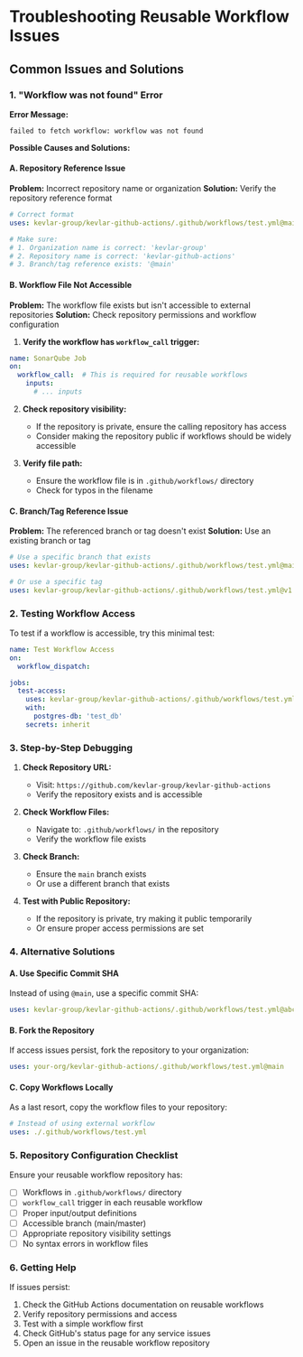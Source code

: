 # Troubleshooting Reusable Workflow Issues

## Common Issues and Solutions

### 1. "Workflow was not found" Error

**Error Message:**
```
failed to fetch workflow: workflow was not found
```

**Possible Causes and Solutions:**

#### A. Repository Reference Issue
**Problem:** Incorrect repository name or organization
**Solution:** Verify the repository reference format

```yaml
# Correct format
uses: kevlar-group/kevlar-github-actions/.github/workflows/test.yml@main

# Make sure:
# 1. Organization name is correct: 'kevlar-group'
# 2. Repository name is correct: 'kevlar-github-actions'
# 3. Branch/tag reference exists: '@main'
```

#### B. Workflow File Not Accessible
**Problem:** The workflow file exists but isn't accessible to external repositories
**Solution:** Check repository permissions and workflow configuration

1. **Verify the workflow has `workflow_call` trigger:**
```yaml
name: SonarQube Job
on:
  workflow_call:  # This is required for reusable workflows
    inputs:
      # ... inputs
```

2. **Check repository visibility:**
   - If the repository is private, ensure the calling repository has access
   - Consider making the repository public if workflows should be widely accessible

3. **Verify file path:**
   - Ensure the workflow file is in `.github/workflows/` directory
   - Check for typos in the filename

#### C. Branch/Tag Reference Issue
**Problem:** The referenced branch or tag doesn't exist
**Solution:** Use an existing branch or tag

```yaml
# Use a specific branch that exists
uses: kevlar-group/kevlar-github-actions/.github/workflows/test.yml@main

# Or use a specific tag
uses: kevlar-group/kevlar-github-actions/.github/workflows/test.yml@v1.0.0
```

### 2. Testing Workflow Access

To test if a workflow is accessible, try this minimal test:

```yaml
name: Test Workflow Access
on:
  workflow_dispatch:

jobs:
  test-access:
    uses: kevlar-group/kevlar-github-actions/.github/workflows/test.yml@main
    with:
      postgres-db: 'test_db'
    secrets: inherit
```

### 3. Step-by-Step Debugging

1. **Check Repository URL:**
   - Visit: `https://github.com/kevlar-group/kevlar-github-actions`
   - Verify the repository exists and is accessible

2. **Check Workflow Files:**
   - Navigate to: `.github/workflows/` in the repository
   - Verify the workflow file exists

3. **Check Branch:**
   - Ensure the `main` branch exists
   - Or use a different branch that exists

4. **Test with Public Repository:**
   - If the repository is private, try making it public temporarily
   - Or ensure proper access permissions are set

### 4. Alternative Solutions

#### A. Use Specific Commit SHA
Instead of using `@main`, use a specific commit SHA:

```yaml
uses: kevlar-group/kevlar-github-actions/.github/workflows/test.yml@abc123def456
```

#### B. Fork the Repository
If access issues persist, fork the repository to your organization:

```yaml
uses: your-org/kevlar-github-actions/.github/workflows/test.yml@main
```

#### C. Copy Workflows Locally
As a last resort, copy the workflow files to your repository:

```yaml
# Instead of using external workflow
uses: ./.github/workflows/test.yml
```

### 5. Repository Configuration Checklist

Ensure your reusable workflow repository has:

- [ ] Workflows in `.github/workflows/` directory
- [ ] `workflow_call` trigger in each reusable workflow
- [ ] Proper input/output definitions
- [ ] Accessible branch (main/master)
- [ ] Appropriate repository visibility settings
- [ ] No syntax errors in workflow files

### 6. Getting Help

If issues persist:

1. Check the GitHub Actions documentation on reusable workflows
2. Verify repository permissions and access
3. Test with a simple workflow first
4. Check GitHub's status page for any service issues
5. Open an issue in the reusable workflow repository 